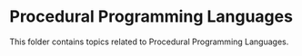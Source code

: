 # Procedural Programming Languages

This folder contains topics related to Procedural Programming Languages.